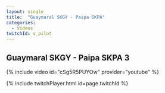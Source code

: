 ```yaml
---
layout: single
title:  "Guaymaral SKGY - Paipa SKPA"
categories:
  - Videos
twitchId: v_pilot
---
```


## Guaymaral SKGY - Paipa SKPA 3

{% include video id="cSg5R5PUYOw" provider="youtube" %}

{% include twitchPlayer.html id=page.twitchId %}
